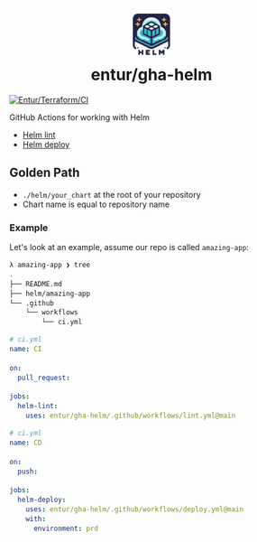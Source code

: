 <h1 align="center">
      <img src="logo.jpg" width="96px" height="96px" />
      <br>entur/gha-helm<br>
</h1>

[![Entur/Terraform/CI](https://github.com/entur/gha-helm/actions/workflows/ci.yml/badge.svg?event=pull_request)](https://github.com/entur/gha-helm/actions/workflows/ci.yml)

GitHub Actions for working with Helm

- [Helm lint](../README-lint.md)
- [Helm deploy](../README-deploy.md)

## Golden Path

- `./helm/your_chart` at the root of your repository
- Chart name is equal to repository name

### Example

Let's look at an example, assume our repo is called `amazing-app`:

```sh
λ amazing-app ❯ tree
.
├── README.md
├── helm/amazing-app
└── .github
    └── workflows
        └── ci.yml
```

```yaml
# ci.yml
name: CI

on:
  pull_request:

jobs:
  helm-lint:
    uses: entur/gha-helm/.github/workflows/lint.yml@main
```

```yaml
# ci.yml
name: CD

on:
  push:

jobs:
  helm-deploy:
    uses: entur/gha-helm/.github/workflows/deploy.yml@main
    with:
      environment: prd
```
